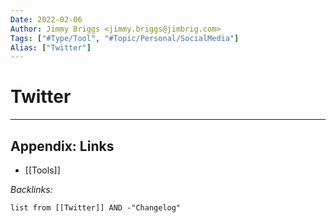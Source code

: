 ```yaml
---
Date: 2022-02-06
Author: Jimmy Briggs <jimmy.briggs@jimbrig.com>
Tags: ["#Type/Tool", "#Topic/Personal/SocialMedia"]
Alias: ["Twitter"]
---
```


# Twitter

***

## Appendix: Links

- [[Tools]]

*Backlinks:*

```dataview
list from [[Twitter]] AND -"Changelog"
```